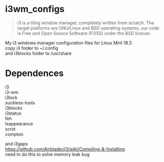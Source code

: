 # i3wm_configs

>i3 is a tiling window manager, completely written from scratch. The target platforms are GNU/Linux and BSD operating systems, our code is Free and Open Source Software (FOSS) under the BSD license.

My i3 windows manager configuration files
for Linux Mint 18.3 <br />
copy i3 folder to ~/.config <br />
and i3blocks folder to /usr/share <br />

# Dependences

i3 <br />
i3-wm <br />
i3lock <br />
suckless-tools <br />
i3blocks <br />
i3status <br />
feh <br />
lxappearance <br />
scrot <br />
compton <br />

and i3gaps <br />
https://github.com/Airblader/i3/wiki/Compiling-&-Installing <br />
need to do this to solve memory leak bug
